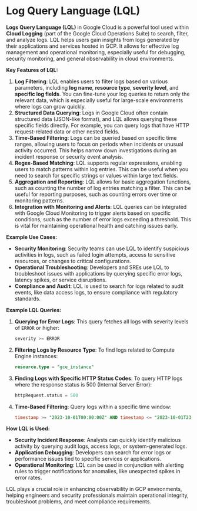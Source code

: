 # Log Query Language (LQL)

**Logs Query Language (LQL)** in Google Cloud is a powerful tool used within **Cloud Logging** (part of the Google Cloud Operations Suite) to search, filter, and analyze logs. LQL helps users gain insights from logs generated by their applications and services hosted in GCP. It allows for effective log management and operational monitoring, especially useful for debugging, security monitoring, and general observability in cloud environments.

**Key Features of LQL:**

1. **Log Filtering**: LQL enables users to filter logs based on various parameters, including **log name**, **resource type**, **severity level**, and **specific log fields**. You can fine-tune your log queries to return only the relevant data, which is especially useful for large-scale environments where logs can grow quickly.
2. **Structured Data Querying**: Logs in Google Cloud often contain structured data (JSON-like format), and LQL allows querying these specific fields directly. For example, you can query logs that have HTTP request-related data or other nested fields.
3. **Time-Based Filtering**: Logs can be queried based on specific time ranges, allowing users to focus on periods when incidents or unusual activity occurred. This helps narrow down investigations during an incident response or security event analysis.
4. **Regex-Based Matching**: LQL supports regular expressions, enabling users to match patterns within log entries. This can be useful when you need to search for specific strings or values within large text fields.
5. **Aggregation and Reporting**: LQL allows for basic aggregation functions, such as counting the number of log entries matching a filter. This can be useful for reporting purposes, such as counting errors over time or monitoring patterns.
6. **Integration with Monitoring and Alerts**: LQL queries can be integrated with Google Cloud Monitoring to trigger alerts based on specific conditions, such as the number of error logs exceeding a threshold. This is vital for maintaining operational health and catching issues early.

**Example Use Cases:**

* **Security Monitoring**: Security teams can use LQL to identify suspicious activities in logs, such as failed login attempts, access to sensitive resources, or changes to critical configurations.
* **Operational Troubleshooting**: Developers and SREs use LQL to troubleshoot issues with applications by querying specific error logs, latency spikes, or service disruptions.
* **Compliance and Audit**: LQL is used to search for logs related to audit events, like data access logs, to ensure compliance with regulatory standards.

**Example LQL Queries:**

1.  **Querying for Error Logs**: This query fetches all logs with severity levels of `ERROR` or higher:

    ```sql
    severity >= ERROR
    ```
2.  **Filtering Logs by Resource Type**: To find logs related to Compute Engine instances:

    ```sql
    resource.type = "gce_instance"
    ```
3.  **Finding Logs with Specific HTTP Status Codes**: To query HTTP logs where the response status is 500 (Internal Server Error):

    ```sql
    httpRequest.status = 500
    ```
4.  **Time-Based Filtering**: Query logs within a specific time window:

    ```sql
    timestamp >= "2023-10-01T00:00:00Z" AND timestamp <= "2023-10-01T23:59:59Z"
    ```

**How LQL is Used:**

* **Security Incident Response**: Analysts can quickly identify malicious activity by querying audit logs, access logs, or system-generated logs.
* **Application Debugging**: Developers can search for error logs or performance issues tied to specific services or applications.
* **Operational Monitoring**: LQL can be used in conjunction with alerting rules to trigger notifications for anomalies, like unexpected spikes in error rates.

LQL plays a crucial role in enhancing observability in GCP environments, helping engineers and security professionals maintain operational integrity, troubleshoot problems, and meet compliance requirements.

